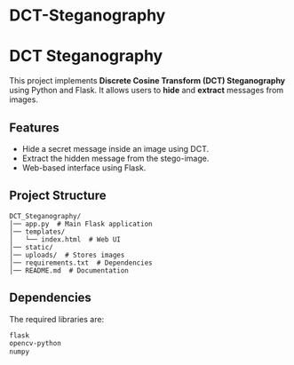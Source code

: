 # DCT-Steganography
# DCT Steganography

This project implements **Discrete Cosine Transform (DCT) Steganography** using Python and Flask. It allows users to **hide** and **extract** messages from images.

## Features
- Hide a secret message inside an image using DCT.
- Extract the hidden message from the stego-image.
- Web-based interface using Flask.

## Project Structure
```
DCT_Steganography/
│── app.py  # Main Flask application
│── templates/
│   └── index.html  # Web UI
│── static/
│── uploads/  # Stores images
│── requirements.txt  # Dependencies
│── README.md  # Documentation
```

## Dependencies
The required libraries are:
```sh
flask
opencv-python
numpy
```

